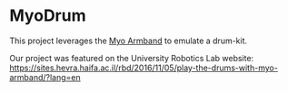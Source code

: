 # MyoDrum

This project leverages the [Myo Armband](https://developerblog.myo.com/author/thalmic-labs/) to emulate a drum-kit.

Our project was featured on the University Robotics Lab website: https://sites.hevra.haifa.ac.il/rbd/2016/11/05/play-the-drums-with-myo-armband/?lang=en
